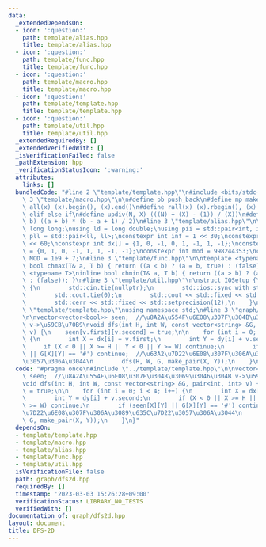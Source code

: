 ```yaml
---
data:
  _extendedDependsOn:
  - icon: ':question:'
    path: template/alias.hpp
    title: template/alias.hpp
  - icon: ':question:'
    path: template/func.hpp
    title: template/func.hpp
  - icon: ':question:'
    path: template/macro.hpp
    title: template/macro.hpp
  - icon: ':question:'
    path: template/template.hpp
    title: template/template.hpp
  - icon: ':question:'
    path: template/util.hpp
    title: template/util.hpp
  _extendedRequiredBy: []
  _extendedVerifiedWith: []
  _isVerificationFailed: false
  _pathExtension: hpp
  _verificationStatusIcon: ':warning:'
  attributes:
    links: []
  bundledCode: "#line 2 \"template/template.hpp\"\n#include <bits/stdc++.h>\n#line\
    \ 3 \"template/macro.hpp\"\n\n#define pb push_back\n#define mp make_pair\n#define\
    \ all(x) (x).begin(), (x).end()\n#define rall(x) (x).rbegin(), (x).rend()\n#define\
    \ elif else if\n#define updiv(N, X) (((N) + (X) - (1)) / (X))\n#define sigma(a,\
    \ b) ((a + b) * (b - a + 1) / 2)\n#line 3 \"template/alias.hpp\"\n\nusing ll =\
    \ long long;\nusing ld = long double;\nusing pii = std::pair<int, int>;\nusing\
    \ pll = std::pair<ll, ll>;\nconstexpr int inf = 1 << 30;\nconstexpr ll INF = 1LL\
    \ << 60;\nconstexpr int dx[] = {1, 0, -1, 0, 1, -1, 1, -1};\nconstexpr int dy[]\
    \ = {0, 1, 0, -1, 1, 1, -1, -1};\nconstexpr int mod = 998244353;\nconstexpr int\
    \ MOD = 1e9 + 7;\n#line 3 \"template/func.hpp\"\n\ntemplate <typename T>\ninline\
    \ bool chmax(T& a, T b) { return ((a < b) ? (a = b, true) : (false)); }\ntemplate\
    \ <typename T>\ninline bool chmin(T& a, T b) { return ((a > b) ? (a = b, true)\
    \ : (false)); }\n#line 3 \"template/util.hpp\"\n\nstruct IOSetup {\n    IOSetup()\
    \ {\n        std::cin.tie(nullptr);\n        std::ios::sync_with_stdio(false);\n\
    \        std::cout.tie(0);\n        std::cout << std::fixed << std::setprecision(12);\n\
    \        std::cerr << std::fixed << std::setprecision(12);\n    }\n};\n#line 7\
    \ \"template/template.hpp\"\nusing namespace std;\n#line 3 \"graph/dfs2d.hpp\"\
    \n\nvector<vector<bool>> seen;  //\u8A2A\u554F\u6E08\u307F\u304B\u3069\u3046\u304B\
    \ v->\u59CB\u70B9\nvoid dfs(int H, int W, const vector<string> &G, pair<int, int>\
    \ v) {\n    seen[v.first][v.second] = true;\n\n    for (int i = 0; i < 4; i++)\
    \ {\n        int X = dx[i] + v.first;\n        int Y = dy[i] + v.second;\n   \
    \     if (X < 0 || X >= H || Y < 0 || Y >= W) continue;\n        if (seen[X][Y]\
    \ || G[X][Y] == '#') continue;  //\u63A2\u7D22\u6E08\u307F\u306A\u3089\u635C\u7D22\
    \u3057\u306A\u3044\n        dfs(H, W, G, make_pair(X, Y));\n    }\n}\n"
  code: "#pragma once\n#include \"../template/template.hpp\"\n\nvector<vector<bool>>\
    \ seen;  //\u8A2A\u554F\u6E08\u307F\u304B\u3069\u3046\u304B v->\u59CB\u70B9\n\
    void dfs(int H, int W, const vector<string> &G, pair<int, int> v) {\n    seen[v.first][v.second]\
    \ = true;\n\n    for (int i = 0; i < 4; i++) {\n        int X = dx[i] + v.first;\n\
    \        int Y = dy[i] + v.second;\n        if (X < 0 || X >= H || Y < 0 || Y\
    \ >= W) continue;\n        if (seen[X][Y] || G[X][Y] == '#') continue;  //\u63A2\
    \u7D22\u6E08\u307F\u306A\u3089\u635C\u7D22\u3057\u306A\u3044\n        dfs(H, W,\
    \ G, make_pair(X, Y));\n    }\n}"
  dependsOn:
  - template/template.hpp
  - template/macro.hpp
  - template/alias.hpp
  - template/func.hpp
  - template/util.hpp
  isVerificationFile: false
  path: graph/dfs2d.hpp
  requiredBy: []
  timestamp: '2023-03-03 15:26:28+09:00'
  verificationStatus: LIBRARY_NO_TESTS
  verifiedWith: []
documentation_of: graph/dfs2d.hpp
layout: document
title: DFS-2D
---
```


